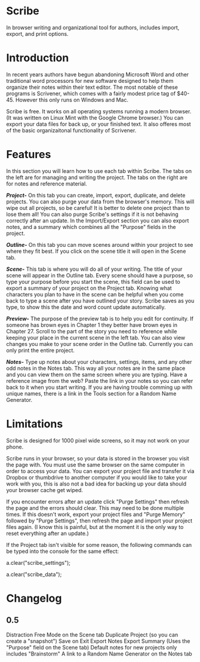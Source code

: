 # Scribe

In browser writing and organizational tool for authors, includes import, export, and print options.

# Introduction

In recent years authors have begun abandoning Microsoft Word and other traditional word processors for new software designed to help them organize their notes within their text editor. The most notable of these programs is Scrivener, which comes with a fairly modest price tag of $40-45. However this only runs on Windows and Mac.

Scribe is free. It works on all operating systems running a modern browser. (It was written on Linux Mint with the Google Chrome browser.) You can export your data files for back up, or your finished text. It also offeres most of the basic organizaitonal functionality of Scrivener. 

# Features

In this section you will learn how to use each tab within Scribe. The tabs on the left are for managing and writing the project. The tabs on the right are for notes and reference material.

***Project-*** On this tab you can create, import, export, duplicate, and delete projects. You can also purge your data from the browser's memory. This will wipe out all projects, so be careful! It is better to delete one project than to lose them all! You can also purge Scribe's settings if it is not behaving correctly after an update. In the Import/Export section you can also export notes, and a summary which combines all the "Purpose" fields in the project. 

***Outline-*** On this tab you can move scenes around within your project to see where they fit best. If you click on the scene title it will open in the Scene tab.

***Scene-*** This tab is where you will do all of your writing. The title of your scene will appear in the Outline tab. Every scene should have a purpose, so type your purpose before you start the scene, this field can be used to export a summary of your project on the Project tab. Knowing what characters you plan to have in the scene can be helpful when you come back to type a scene after you have outlined your story. Scribe saves as you type, to show this the date and word count update automatically.

***Preview-*** The purpose of the preview tab is to help you edit for continuity. If someone has brown eyes in Chapter 1 they better have brown eyes in Chapter 27. Scroll to the part of the story you need to reference while keeping your place in the current scene in the left tab. You can also view changes you make to your scene order in the Outline tab. Currently you can only print the entire project.

***Notes-*** Type up notes about your characters, settings, items, and any other odd notes in the Notes tab. This way all your notes are in the same place and you can view them on the same screen where you are typing. Have a reference image from the web? Paste the link in your notes so you can refer back to it when you start writing. If you are having trouble comming up with unique names, there is a link in the Tools section for a Random Name Generator.

# Limitations

Scribe is designed for 1000 pixel wide screens, so it may not work on your phone.

Scribe runs in your browser, so your data is stored in the browser you visit the page with. You must use the same browser on the same computer in order to access your data. You can export your project file and transfer it via Dropbox or thumbdrive to another computer if you would like to take your work with you, this is also not a bad idea for backing up your data should your browser cache get wiped.

If you encounter errors after an update click "Purge Settings" then refresh the page and the errors should clear. This may need to be done multiple times. If this doesn't work, export your project files and "Purge Memory" followed by "Purge Settings", then refresh the page and import your project files again. (I know this is painful, but at the moment it is the only way to reset everything after an update.)

If the Project tab isn't visible for some reason, the following commands can be typed into the console for the same effect: 

a.clear("scribe_settings");

a.clear("scribe_data");


# Changelog

0.5
---

Distraction Free Mode on the Scene tab
Duplicate Project (so you can create a "snapshot")
Save on Exit
Export Notes
Export Summary (Uses the "Purpose" field on the Scene tab)
Default notes for new projects only includes "Brainstorm"
A link to a Random Name Generator on the Notes tab 